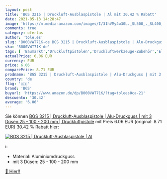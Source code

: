 ```yaml
---
layout: post
title: 'BGS 3215 | Druckluft-Ausblaspistole | Al mit 30.42 % Rabatt'
date: 2021-05-13 14:28:47
image: 'https://m.media-amazon.com/images/I/31hVMy4w30L._SL500_._SL400_.jpg'
comments: true
category: ofertas
author: 'tole.es'
slug: 'B000VWT71K-de BGS 3215 | Druckluft-Ausblaspistole | Alu-Druckguss | mit...'
sku: 'B000VWT71K-de'
tags: [ 'Baumarkt','Druckluftpistolen','Druckluftwerkzeuge-Zubehör','Elektro- & Handwerkzeuge','Elektrowerkzeuge','Nagler & Tacker','Zubehör für Elektrowerkzeuge','bgs', ]
actualPrice: 6.06 EUR
currency: EUR
price: 6.06
comparePrice: 8.71 EUR
prodname: 'BGS 3215 | Druckluft-Ausblaspistole | Alu-Druckguss | mit 3 Düsen 25 - 100 - 200 mm | Druckluftpistole'
country: 'de'
flag: '🇩🇪'
brand: 'BGS'
buyurl: 'https://www.amazon.de/dp/B000VWT71K/?tag=tolees0ca-21'
descuento: '30.42'
average: '6.06'
---
```


Sie können [BGS 3215 | Druckluft-Ausblaspistole | Alu-Druckguss | mit 3 Düsen 25 - 100 - 200 mm | Druckluftpistole](https://www.amazon.de/dp/B000VWT71K/?tag=tolees0ca-21) mit Preis 6.06 EUR (original: 8.71 EUR) 30.42 % Rabatt hier:

[![BGS 3215 | Druckluft-Ausblaspistole | Al](https://m.media-amazon.com/images/I/31hVMy4w30L._SL500_._SL400_.jpg)](https://www.amazon.de/dp/B000VWT71K/?tag=tolees0ca-21)

ℹ️:

- Material: Aluminiumdruckguss
- mit 3 Düsen: 25 - 100 - 200 mm

[🛒 Hier!!](https://www.amazon.de/dp/B000VWT71K/?tag=tolees0ca-21)
